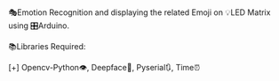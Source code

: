 🎭Emotion Recognition and displaying the related Emoji on 💡LED Matrix using 🎛Arduino.

📚Libraries Required:

[+] Opencv-Python👁, Deepface👾, Pyserial🔃, Time⏰
